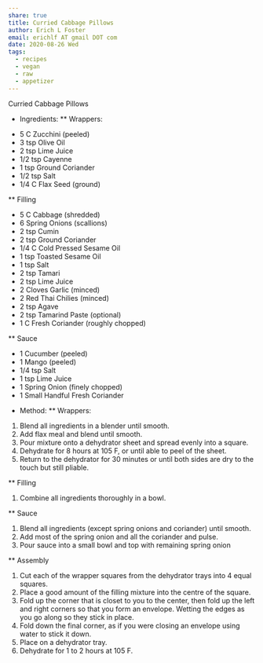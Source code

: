 ```yaml
---
share: true
title: Curried Cabbage Pillows
author: Erich L Foster
email: erichlf AT gmail DOT com
date: 2020-08-26 Wed
tags:
  - recipes
  - vegan
  - raw
  - appetizer
---
```


Curried Cabbage Pillows
* Ingredients:
** Wrappers:
- 5 C Zucchini (peeled)
- 3 tsp Olive Oil
- 2 tsp Lime Juice
- 1/2 tsp Cayenne
- 1 tsp Ground Coriander
- 1/2 tsp Salt
- 1/4 C Flax Seed (ground)

** Filling
- 5 C Cabbage (shredded)
- 6 Spring Onions (scallions)
- 2 tsp Cumin
- 2 tsp Ground Coriander
- 1/4 C Cold Pressed Sesame Oil
- 1 tsp Toasted Sesame Oil
- 1 tsp Salt
- 2 tsp Tamari
- 2 tsp Lime Juice
- 2 Cloves Garlic (minced)
- 2 Red Thai Chilies (minced)
- 2 tsp Agave
- 2 tsp Tamarind Paste (optional)
- 1 C Fresh Coriander (roughly chopped)

** Sauce
- 1 Cucumber (peeled)
- 1 Mango (peeled)
- 1/4 tsp Salt
- 1 tsp Lime Juice
- 1 Spring Onion (finely chopped)
- 1 Small Handful Fresh Coriander

* Method:
** Wrappers:
1. Blend all ingredients in a blender until smooth.
2. Add flax meal and blend until smooth.
3. Pour mixture onto a dehydrator sheet and spread evenly into a square.
4. Dehydrate for 8 hours at 105 F, or until able to peel of the sheet.
5. Return to the dehydrator for 30 minutes or until both sides are dry to the touch but still pliable.

** Filling
1. Combine all ingredients thoroughly in a bowl.

** Sauce
1. Blend all ingredients (except spring onions and coriander) until smooth.
2. Add most of the spring onion and all the coriander and pulse.
3. Pour sauce into a small bowl and top with remaining spring onion

** Assembly
1. Cut each of the wrapper squares from the dehydrator trays into 4 equal squares.
2. Place a good amount of the filling mixture into the centre of the square.
3. Fold up the corner that is closet to you to the center, then fold up the left and right corners so that you form an envelope.
   Wetting the edges as you go along so they stick in place.
4. Fold down the final corner, as if you were closing an envelope using water to stick it down.
5. Place on a dehydrator tray.
6. Dehydrate for 1 to 2 hours at 105 F.
